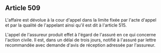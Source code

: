 Article 509
----
L'affaire est dévolue à la cour d'appel dans la limite fixée par l'acte d'appel
et par la qualité de l'appelant ainsi qu'il est dit à l'article 515.

L'appel de l'assureur produit effet à l'égard de l'assuré en ce qui concerne
l'action civile. Il est, dans un délai de trois jours, notifié à l'assuré par
lettre recommandée avec demande d'avis de réception adressée par l'assureur.
